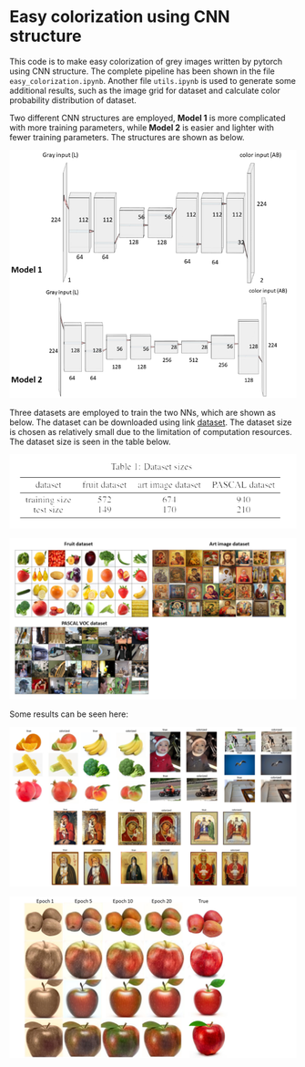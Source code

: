 # Easy colorization using CNN structure

This code is to make easy colorization of grey images written by pytorch using CNN structure. The complete pipeline has been shown in the file `easy_colorization.ipynb`. Another file `utils.ipynb` is used to generate some additional results, such as the image grid for dataset and calculate color probability distribution of dataset.

Two different CNN structures are employed, **Model 1** is more complicated with more training parameters, while **Model 2** is easier and lighter with fewer training parameters. The structures are shown as below.

![Neural network structures](figs/nn_models.png)



Three datasets are employed to train the two NNs, which are shown as below. The dataset can be downloaded using link [dataset](https://drive.google.com/file/d/1w9W4xfkx37_szxreUL-h2F8tcfatiPo2/view?usp=sharing). The dataset size is chosen as relatively small due to the limitation of computation resources. The dataset size is seen in the table below.

![Dataset size](figs/dataset_size.png)

![Examples of training dataset](figs/dataset_overview.png)

Some results can be seen here:

![Colorization results](figs/colorization_total.png)

![Training process](figs/training_color_fruit.png)

